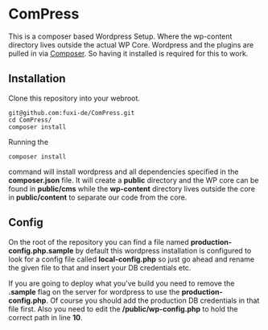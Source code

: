 # ComPress

This is a composer based Wordpress Setup. Where the wp-content directory lives outside the actual WP Core. Wordpress and the plugins are pulled in via [Composer](https://getcomposer.org/). So having it installed is required for this to work.

## Installation

Clone this repository into your webroot.

```shell
git@github.com:fuxi-de/ComPress.git
cd ComPress/
composer install
```

Running the
```shell
composer install
```
command will install wordpress and all dependencies specified in the __composer.json__ file. It will create a __public__ directory and the WP core can be found in __public/cms__ while the __wp-content__ directory lives outside the core in __public/content__ to separate our code from the core.

## Config

On the root of the repository you can find a file named __production-config.php.sample__ by default this wordpress installation is configured to look for a config file called __local-config.php__ so just go ahead and rename the given file to that and insert your DB credentials etc.

If you are going to deploy what you've build you need to remove the __.sample__ flag on the server for wordpress to use the __production-config.php__. Of course you should add the production DB credentials in that file first. Also you need to edit the __/public/wp-config.php__ to hold the correct path in line __10__.
